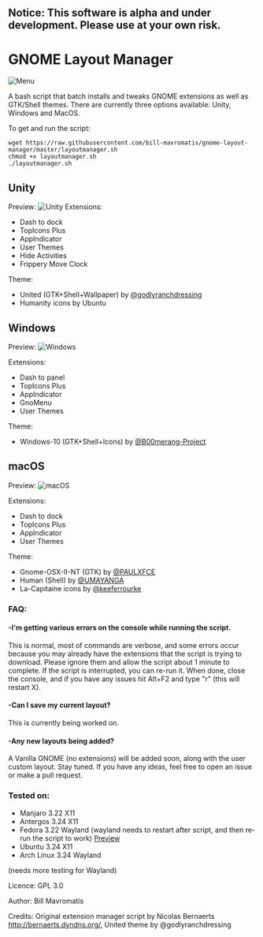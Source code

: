## Notice: This software is alpha and under development. Please use at your own risk.


# GNOME Layout Manager

![Menu](http://i.imgur.com/xpskIEg.png)

A bash script that batch installs and tweaks GNOME extensions as well as GTK/Shell themes. There are currently three options available: Unity, Windows and MacOS.

To get and run the script:
```
wget https://raw.githubusercontent.com/bill-mavromatis/gnome-layout-manager/master/layoutmanager.sh
chmod +x layoutmanager.sh
./layoutmanager.sh
```

## Unity

Preview: 
![Unity](http://i.imgur.com/He66ZsK.png)
Extensions:
- Dash to dock
- TopIcons Plus
- AppIndicator
- User Themes
- Hide Activities
- Frippery Move Clock

Theme:
- United (GTK+Shell+Wallpaper) by [@godlyranchdressing](https://github.com/godlyranchdressing)
- Humanity icons by Ubuntu

## Windows

Preview: 
![Windows](http://i.imgur.com/TTD4jGK.jpg)

Extensions:
- Dash to panel
- TopIcons Plus
- AppIndicator
- GnoMenu
- User Themes

Theme:
- Windows-10 (GTK+Shell+Icons) by [@B00merang-Project](https://github.com/B00merang-Project)

## macOS

Preview: 
![macOS](http://i.imgur.com/q4AmqOY.jpg)

Extensions:
- Dash to dock
- TopIcons Plus
- AppIndicator
- User Themes

Theme:
- Gnome-OSX-II-NT (GTK) by [@PAULXFCE](https://www.gnome-look.org/member/455718/)
- Human (Shell) by [@UMAYANGA](https://www.gnome-look.org/member/434822/)
- La-Capitaine icons by [@keeferrourke](https://github.com/keeferrourke)


### FAQ: 
#### -I'm getting various errors on the console while running the script.
This is normal, most of commands are verbose, and some errors occur because you may already have the extensions that the script is trying to download. Please ignore them and allow the script about 1 minute to complete. If the script is interrupted, you can re-run it. When done, close the console, and if you have any issues hit Alt+F2 and type "r" (this will restart X).

#### -Can I save my current layout?
This is currently being worked on.

#### -Any new layouts being added?
A Vanilla GNOME (no extensions) will be added soon, along with the user custom layout. Stay tuned. If you have any ideas, feel free to open an issue or make a pull request.


### Tested on: 
- Manjaro 3.22 X11
- Antergos 3.24 X11
- Fedora 3.22 Wayland (wayland needs to restart after script, and then re-run the script to work) [Preview](http://i.imgur.com/692LOkr.png "Fedora 25 Workstation") 
- Ubuntu 3.24 X11
- Arch Linux 3.24 Wayland

(needs more testing for Wayland)

Licence: GPL 3.0

Author: Bill Mavromatis

Credits: Original extension manager script by Nicolas Bernaerts http://bernaerts.dyndns.org/, United theme by @godlyranchdressing
